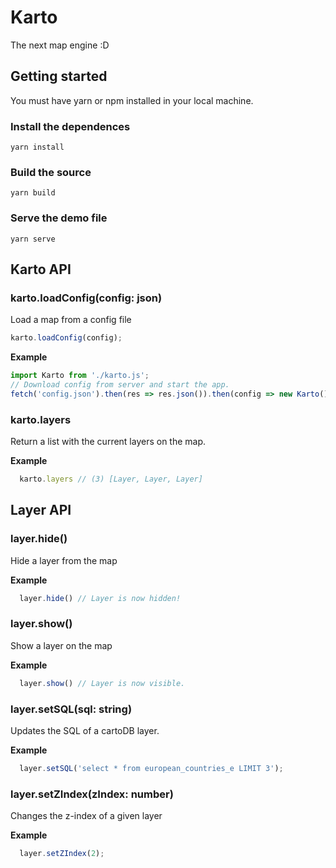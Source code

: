 # Karto

The next map engine :D

## Getting started
You must have yarn or npm installed in your local machine.

### Install the dependences

    yarn install

### Build the source

    yarn build
    
### Serve the demo file

    yarn serve


## Karto API

### karto.loadConfig(config: json)
Load a map from a config file

```js
karto.loadConfig(config);
```

**Example**

```js
import Karto from './karto.js';
// Download config from server and start the app.
fetch('config.json').then(res => res.json()).then(config => new Karto().loadConfig(config));
```

### karto.layers
Return a list with the current layers on the map.

**Example**

```js
  karto.layers // (3) [Layer, Layer, Layer]
```
## Layer API

### layer.hide()
Hide a layer from the map

**Example**

```js
  layer.hide() // Layer is now hidden!
```

### layer.show()
Show a layer on the map

**Example**

```js
  layer.show() // Layer is now visible.
```

### layer.setSQL(sql: string)
Updates the SQL of a cartoDB layer.

**Example**

```js
  layer.setSQL('select * from european_countries_e LIMIT 3');
```

### layer.setZIndex(zIndex: number)
Changes the z-index of a given layer

**Example**

```js
  layer.setZIndex(2);
```
